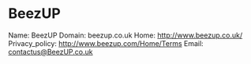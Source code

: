 
# BeezUP

Name: BeezUP
Domain: beezup.co.uk
Home: http://www.beezup.co.uk/
Privacy_policy: http://www.beezup.com/Home/Terms
Email: contactus@BeezUP.co.uk
